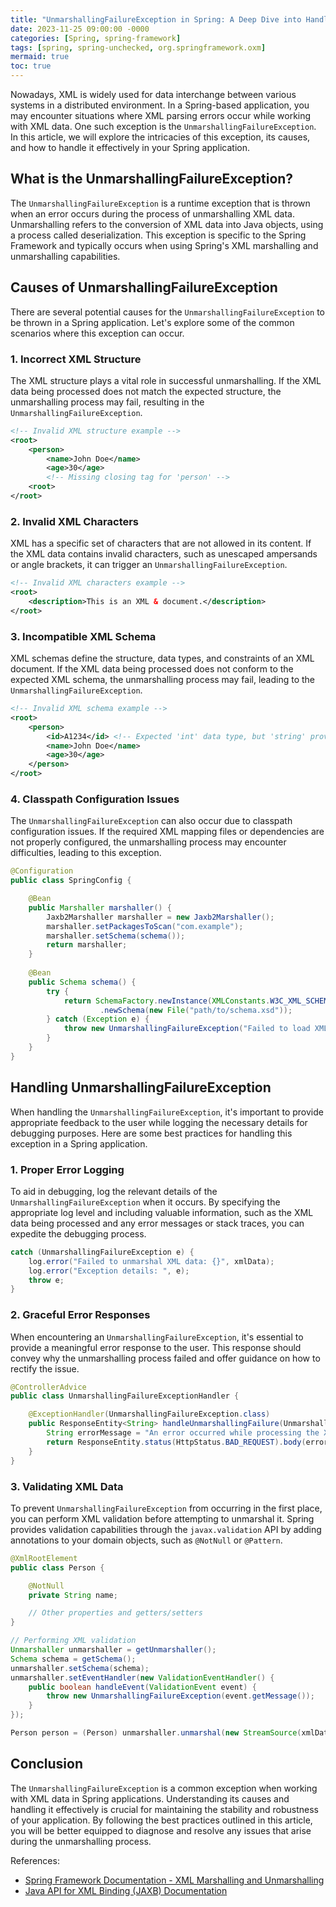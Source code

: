 ```yaml
---
title: "UnmarshallingFailureException in Spring: A Deep Dive into Handling XML Parsing Errors"
date: 2023-11-25 09:00:00 -0000
categories: [Spring, spring-framework]
tags: [spring, spring-unchecked, org.springframework.oxm]
mermaid: true
toc: true
---
```



Nowadays, XML is widely used for data interchange between various systems in a distributed environment. In a Spring-based application, you may encounter situations where XML parsing errors occur while working with XML data. One such exception is the `UnmarshallingFailureException`. In this article, we will explore the intricacies of this exception, its causes, and how to handle it effectively in your Spring application.

## What is the UnmarshallingFailureException?

The `UnmarshallingFailureException` is a runtime exception that is thrown when an error occurs during the process of unmarshalling XML data. Unmarshalling refers to the conversion of XML data into Java objects, using a process called deserialization. This exception is specific to the Spring Framework and typically occurs when using Spring's XML marshalling and unmarshalling capabilities.

## Causes of UnmarshallingFailureException

There are several potential causes for the `UnmarshallingFailureException` to be thrown in a Spring application. Let's explore some of the common scenarios where this exception can occur.

### 1. Incorrect XML Structure

The XML structure plays a vital role in successful unmarshalling. If the XML data being processed does not match the expected structure, the unmarshalling process may fail, resulting in the `UnmarshallingFailureException`.

```xml
<!-- Invalid XML structure example -->
<root>
    <person>
        <name>John Doe</name>
        <age>30</age>
        <!-- Missing closing tag for 'person' -->
    <root>
</root>
```

### 2. Invalid XML Characters

XML has a specific set of characters that are not allowed in its content. If the XML data contains invalid characters, such as unescaped ampersands or angle brackets, it can trigger an `UnmarshallingFailureException`.

```xml
<!-- Invalid XML characters example -->
<root>
    <description>This is an XML & document.</description>
</root>
```

### 3. Incompatible XML Schema

XML schemas define the structure, data types, and constraints of an XML document. If the XML data being processed does not conform to the expected XML schema, the unmarshalling process may fail, leading to the `UnmarshallingFailureException`.

```xml
<!-- Invalid XML schema example -->
<root>
    <person>
        <id>A1234</id> <!-- Expected 'int' data type, but 'string' provided -->
        <name>John Doe</name>
        <age>30</age>
    </person>
</root>
```

### 4. Classpath Configuration Issues

The `UnmarshallingFailureException` can also occur due to classpath configuration issues. If the required XML mapping files or dependencies are not properly configured, the unmarshalling process may encounter difficulties, leading to this exception.

```java
@Configuration
public class SpringConfig {

    @Bean
    public Marshaller marshaller() {
        Jaxb2Marshaller marshaller = new Jaxb2Marshaller();
        marshaller.setPackagesToScan("com.example");
        marshaller.setSchema(schema());
        return marshaller;
    }
    
    @Bean
    public Schema schema() {
        try {
            return SchemaFactory.newInstance(XMLConstants.W3C_XML_SCHEMA_NS_URI)
                    .newSchema(new File("path/to/schema.xsd"));
        } catch (Exception e) {
            throw new UnmarshallingFailureException("Failed to load XML schema", e);
        }
    }
}
```


## Handling UnmarshallingFailureException

When handling the `UnmarshallingFailureException`, it's important to provide appropriate feedback to the user while logging the necessary details for debugging purposes. Here are some best practices for handling this exception in a Spring application.

### 1. Proper Error Logging

To aid in debugging, log the relevant details of the `UnmarshallingFailureException` when it occurs. By specifying the appropriate log level and including valuable information, such as the XML data being processed and any error messages or stack traces, you can expedite the debugging process.

```java
catch (UnmarshallingFailureException e) {
    log.error("Failed to unmarshal XML data: {}", xmlData);
    log.error("Exception details: ", e);
    throw e;
}
```

### 2. Graceful Error Responses

When encountering an `UnmarshallingFailureException`, it's essential to provide a meaningful error response to the user. This response should convey why the unmarshalling process failed and offer guidance on how to rectify the issue.

```java
@ControllerAdvice
public class UnmarshallingFailureExceptionHandler {

    @ExceptionHandler(UnmarshallingFailureException.class)
    public ResponseEntity<String> handleUnmarshallingFailure(UnmarshallingFailureException e) {
        String errorMessage = "An error occurred while processing the XML data. Please ensure the XML structure is correct.";
        return ResponseEntity.status(HttpStatus.BAD_REQUEST).body(errorMessage);
    }
}
```

### 3. Validating XML Data

To prevent `UnmarshallingFailureException` from occurring in the first place, you can perform XML validation before attempting to unmarshal it. Spring provides validation capabilities through the `javax.validation` API by adding annotations to your domain objects, such as `@NotNull` or `@Pattern`.

```java
@XmlRootElement
public class Person {

    @NotNull
    private String name;

    // Other properties and getters/setters
}
```

```java
// Performing XML validation
Unmarshaller unmarshaller = getUnmarshaller();
Schema schema = getSchema();
unmarshaller.setSchema(schema);
unmarshaller.setEventHandler(new ValidationEventHandler() {
    public boolean handleEvent(ValidationEvent event) {
        throw new UnmarshallingFailureException(event.getMessage());
    }
});

Person person = (Person) unmarshaller.unmarshal(new StreamSource(xmlData));
```

## Conclusion

The `UnmarshallingFailureException` is a common exception when working with XML data in Spring applications. Understanding its causes and handling it effectively is crucial for maintaining the stability and robustness of your application. By following the best practices outlined in this article, you will be better equipped to diagnose and resolve any issues that arise during the unmarshalling process.

References:
- [Spring Framework Documentation - XML Marshalling and Unmarshalling](https://docs.spring.io/spring-framework/docs/current/reference/html/integration.html#oxm)
- [Java API for XML Binding (JAXB) Documentation](https://docs.oracle.com/javase/tutorial/jaxb/index.html)

